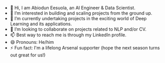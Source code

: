 - 👋 Hi, I am Abiodun Eesuola, an AI Engineer & Data Scientist.
- 👀 I’m interested in building and scaling projects from the ground up.
- 🌱 I’m currently undertaking projects in the exciting world of Deep Learning and its applications.
- 💞️ I’m looking to collaborate on projects related to NLP and/or CV.
- 📫 Best way to reach me is through my LinkedIn profile.
- 😄 Pronouns: He/him
- ⚡ Fun fact: I'm a lifelong Arsenal supporter (hope the next season turns out great for us!)

<!---
abioduneesuola/abioduneesuola is a ✨ special ✨ repository because its `README.md` (this file) appears on your GitHub profile.
You can click the Preview link to take a look at your changes.
--->
